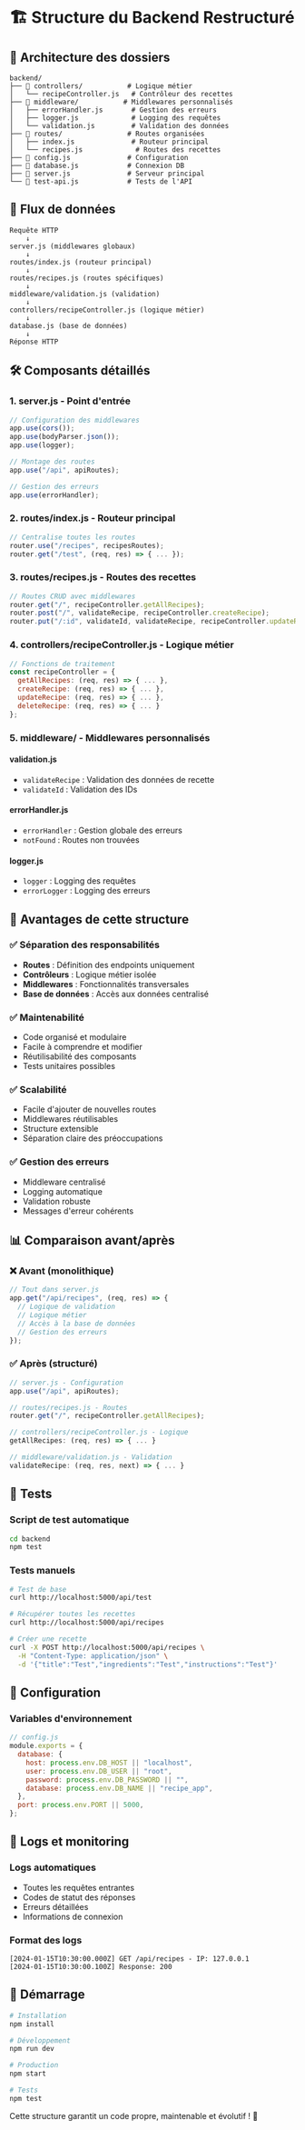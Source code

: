# 🏗️ Structure du Backend Restructuré

## 📁 Architecture des dossiers

```
backend/
├── 📁 controllers/           # Logique métier
│   └── recipeController.js   # Contrôleur des recettes
├── 📁 middleware/           # Middlewares personnalisés
│   ├── errorHandler.js       # Gestion des erreurs
│   ├── logger.js             # Logging des requêtes
│   └── validation.js         # Validation des données
├── 📁 routes/                # Routes organisées
│   ├── index.js              # Routeur principal
│   └── recipes.js             # Routes des recettes
├── 📄 config.js              # Configuration
├── 📄 database.js            # Connexion DB
├── 📄 server.js              # Serveur principal
└── 📄 test-api.js            # Tests de l'API
```

## 🔄 Flux de données

```
Requête HTTP
    ↓
server.js (middlewares globaux)
    ↓
routes/index.js (routeur principal)
    ↓
routes/recipes.js (routes spécifiques)
    ↓
middleware/validation.js (validation)
    ↓
controllers/recipeController.js (logique métier)
    ↓
database.js (base de données)
    ↓
Réponse HTTP
```

## 🛠️ Composants détaillés

### 1. **server.js** - Point d'entrée

```javascript
// Configuration des middlewares
app.use(cors());
app.use(bodyParser.json());
app.use(logger);

// Montage des routes
app.use("/api", apiRoutes);

// Gestion des erreurs
app.use(errorHandler);
```

### 2. **routes/index.js** - Routeur principal

```javascript
// Centralise toutes les routes
router.use("/recipes", recipesRoutes);
router.get("/test", (req, res) => { ... });
```

### 3. **routes/recipes.js** - Routes des recettes

```javascript
// Routes CRUD avec middlewares
router.get("/", recipeController.getAllRecipes);
router.post("/", validateRecipe, recipeController.createRecipe);
router.put("/:id", validateId, validateRecipe, recipeController.updateRecipe);
```

### 4. **controllers/recipeController.js** - Logique métier

```javascript
// Fonctions de traitement
const recipeController = {
  getAllRecipes: (req, res) => { ... },
  createRecipe: (req, res) => { ... },
  updateRecipe: (req, res) => { ... },
  deleteRecipe: (req, res) => { ... }
};
```

### 5. **middleware/** - Middlewares personnalisés

#### **validation.js**

- `validateRecipe` : Validation des données de recette
- `validateId` : Validation des IDs

#### **errorHandler.js**

- `errorHandler` : Gestion globale des erreurs
- `notFound` : Routes non trouvées

#### **logger.js**

- `logger` : Logging des requêtes
- `errorLogger` : Logging des erreurs

## 🚀 Avantages de cette structure

### ✅ **Séparation des responsabilités**

- **Routes** : Définition des endpoints uniquement
- **Contrôleurs** : Logique métier isolée
- **Middlewares** : Fonctionnalités transversales
- **Base de données** : Accès aux données centralisé

### ✅ **Maintenabilité**

- Code organisé et modulaire
- Facile à comprendre et modifier
- Réutilisabilité des composants
- Tests unitaires possibles

### ✅ **Scalabilité**

- Facile d'ajouter de nouvelles routes
- Middlewares réutilisables
- Structure extensible
- Séparation claire des préoccupations

### ✅ **Gestion des erreurs**

- Middleware centralisé
- Logging automatique
- Validation robuste
- Messages d'erreur cohérents

## 📊 Comparaison avant/après

### ❌ **Avant (monolithique)**

```javascript
// Tout dans server.js
app.get("/api/recipes", (req, res) => {
  // Logique de validation
  // Logique métier
  // Accès à la base de données
  // Gestion des erreurs
});
```

### ✅ **Après (structuré)**

```javascript
// server.js - Configuration
app.use("/api", apiRoutes);

// routes/recipes.js - Routes
router.get("/", recipeController.getAllRecipes);

// controllers/recipeController.js - Logique
getAllRecipes: (req, res) => { ... }

// middleware/validation.js - Validation
validateRecipe: (req, res, next) => { ... }
```

## 🧪 Tests

### Script de test automatique

```bash
cd backend
npm test
```

### Tests manuels

```bash
# Test de base
curl http://localhost:5000/api/test

# Récupérer toutes les recettes
curl http://localhost:5000/api/recipes

# Créer une recette
curl -X POST http://localhost:5000/api/recipes \
  -H "Content-Type: application/json" \
  -d '{"title":"Test","ingredients":"Test","instructions":"Test"}'
```

## 🔧 Configuration

### Variables d'environnement

```javascript
// config.js
module.exports = {
  database: {
    host: process.env.DB_HOST || "localhost",
    user: process.env.DB_USER || "root",
    password: process.env.DB_PASSWORD || "",
    database: process.env.DB_NAME || "recipe_app",
  },
  port: process.env.PORT || 5000,
};
```

## 📝 Logs et monitoring

### Logs automatiques

- Toutes les requêtes entrantes
- Codes de statut des réponses
- Erreurs détaillées
- Informations de connexion

### Format des logs

```
[2024-01-15T10:30:00.000Z] GET /api/recipes - IP: 127.0.0.1
[2024-01-15T10:30:00.100Z] Response: 200
```

## 🚀 Démarrage

```bash
# Installation
npm install

# Développement
npm run dev

# Production
npm start

# Tests
npm test
```

Cette structure garantit un code propre, maintenable et évolutif ! 🎉
